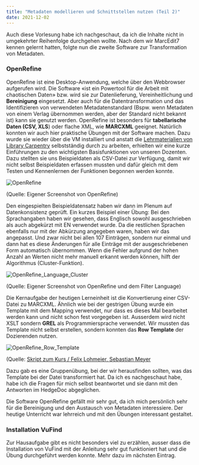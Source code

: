 ```yaml
---
title: "Metadaten modellieren und Schnittstellen nutzen (Teil 2)"
date: 2021-12-02
---
```

Auch diese Vorlesung habe ich nachgeschaut, da ich die Inhalte nicht in umgekehrter Reihenfolge durchgehen wollte. Nach dem wir MarcEdit7 kennen gelernt hatten, folgte nun die zweite Software zur Transformation von Metadaten.  

### OpenRefine 
OpenRefine ist eine Desktop-Anwendung, welche über den Webbrowser aufgerufen wird. Die Software «ist ein Powertool für die Arbeit mit chaotischen Daten» bzw. wird sie zur Datenlieferung, Vereinheitlichung und **Bereinigung** eingesetzt. Aber auch für die Datentransformation und das Identifizieren von verwendeten Metadatenstandard (Bspw. wenn Metadaten von einem Verlag übernommen werden, aber der Standard nicht bekannt ist) kann sie genutzt werden. OpenRefine ist besonders für **tabellarische Daten (CSV, XLS**) oder flache XML, wie **MARCXML** geeignet. Natürlich konnten wir auch hier praktische Übungen mit der Software machen. Dazu wurde sie wieder über die VM installiert und anstatt die [Lehrmaterialien von Library Carpentry]( https://librarycarpentry.org/lc-open-refine/) selbstständig durch zu arbeiten, erhielten wir eine kurze Einführungen zu den wichtigsten Basisfunktionen von unseren Dozenten. Dazu stellten sie uns Beispieldaten als CSV-Datei zur Verfügung, damit wir nicht selbst Beispieldaten erfassen mussten und dafür gleich mit dem Testen und Kennenlernen der Funktionen begonnen werden konnte.  

![OpenRefine]( https://i.ibb.co/NpdMtJk/Open-Refine.png)  

(Quelle: Eigener Screenshot von OpenRefine)  

Den eingespielten Beispieldatensatz haben wir dann im Plenum auf Datenkonsistenz geprüft. Ein kurzes Beispiel einer Übung: Bei den Sprachangaben haben wir gesehen, dass Englisch sowohl ausgeschrieben als auch abgekürzt mit EN verwendet wurde. Da die restlichen Sprachen ebenfalls nur mit der Abkürzung angegeben waren, haben wir das angepasst. Und zwar nicht bei allen 107 Einträgen, sondern nur einmal und dann hat es diese Änderungen für alle Einträge mit der ausgeschriebenen Form automatisch übernommen. Wenn die Fehler aufgrund der hohen Anzahl an Werten nicht mehr manuell erkannt werden können, hilft der Algorithmus (Cluster-Funktion).  

![OpenRefine_Language_Cluster](https://i.ibb.co/tQzzqFn/Open-Refin-Sprache.png)  

(Quelle: Eigener Screenshot von OpenRefine und dem Filter Language)  

Die Kernaufgabe der heutigen Lerneinheit ist die Konvertierung einer CSV-Datei zu MARCXML. Ähnlich wie bei der gestrigen Übung wurde ein Template mit dem Mapping verwendet, nur dass es dieses Mal bearbeitet werden kann und nicht schon fest vorgegeben ist. Ausserdem wird nicht XSLT sondern **GREL** als Programmiersprache verwendet. Wir mussten das Template nicht selbst erstellen, sondern konnten das **Row Template** der Dozierenden nutzen.  

![OpenRefine_Row_Template](https://i.ibb.co/2k8v0Zk/Open-Refine-Template.png)  

(Quelle: [Skript zum Kurs / Felix Lohmeier, Sebastian Meyer](https://bain.felixlohmeier.de/#/05_metadaten-modellieren-und-schnittstellen-nutzen?id=vorlage-als-ausgangsbasis)  

Dazu gab es eine Gruppenübung, bei der wir herausfinden sollten, was das Template bei der Datei transformiert hat. Da ich es nachgeschaut habe, habe ich die Fragen für mich selbst beantwortet und sie dann mit den Antworten im HedgeDoc abgeglichen.  

Die Software OpenRefine gefällt mir sehr gut, da ich mich persönlich sehr für die Bereinigung und den Austausch von Metadaten interessiere. Der heutige Unterricht war lehrreich und mit den Übungen interessant gestaltet.  

### Installation VuFind
Zur Hausaufgabe gibt es nicht besonders viel zu erzählen, ausser dass die Installation von VuFind mit der Anleitung sehr gut funktioniert hat und die Übung durchgeführt werden konnte. Mehr dazu im nächsten Eintrag.
